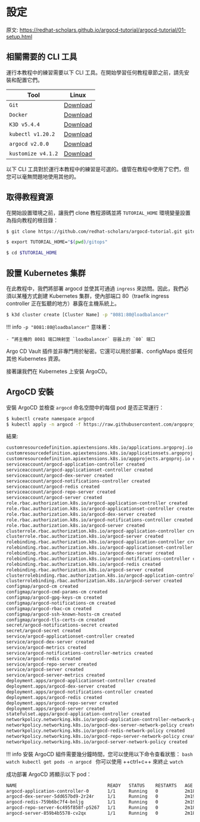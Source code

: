 # 設定

原文: https://redhat-scholars.github.io/argocd-tutorial/argocd-tutorial/01-setup.html

## 相關需要的 CLI 工具

運行本教程中的練習需要以下 CLI 工具。在開始學習任何教程章節之前，請先安裝和配置它們。

| Tool        | Linux                          |
| ----------- | ------------------------------------ |
| `Git`             | [Download](https://git-scm.com/download/linux)  |
| `Docker`          | [Download](https://git-scm.com/download/linux)  |
| `K3D v5.4.4`      | [Download](https://k3d.io/v5.4.3/#installation)  |
| `kubectl v1.20.2` | [Download](https://storage.googleapis.com/kubernetes-release/release/v1.20.2/bin/linux/amd64/kubectl)  |
| `argocd v2.0.0`   | [Download](https://github.com/argoproj/argo-cd/releases/download/v2.0.0/argocd-linux-amd64)  |
| `kustomize v4.1.2`| [Download](https://github.com/kubernetes-sigs/kustomize/releases/download/kustomize%2Fv4.1.2/kustomize_v4.1.2_linux_amd64.tar.gz)  |

以下 CLI 工具對於運行本教程中的練習是可選的。儘管在教程中使用了它們，但您可以毫無問題地使用其他的。

## 取得教程資源

在開始設置環境之前，讓我們 clone 教程源碼並將 `TUTORIAL_HOME` 環境變量設置為指向教程的根目錄：

```bash
$ git clone https://github.com/redhat-scholars/argocd-tutorial.git gitops

$ export TUTORIAL_HOME="$(pwd)/gitops"

$ cd $TUTORIAL_HOME
```

## 設置 Kubernetes 集群

在此教程中，我們將部署 argocd 並使其可通過 `ingress` 來訪問。因此，我們必須以某種方式創建 Kubernetes 集群，使內部端口 80（traefik ingress controller 正在監聽的地方）暴露在主機系統上。

```bash
$ k3d cluster create [Cluster Name] -p "8081:80@loadbalancer"
```

!!! info
    `-p "8081:80@loadbalancer"` 意味著：
    
    - “將主機的 8081 端口映射至 `loadbalancer` 容器上的 `80` 端口
Argo CD Vault 插件並非專門用於秘密。它還可以用於部署、configMaps 或任何其他 Kubernetes 資源。

接著讓我們在 Kubernetes 上安裝 ArgoCD。

## ArgoCD 安裝

安裝 ArgoCD 並檢查 `argocd` 命名空間中的每個 pod 是否正常運行：

```bash
$ kubectl create namespace argocd
$ kubectl apply -n argocd -f https://raw.githubusercontent.com/argoproj/argo-cd/stable/manifests/install.yaml
```

結果:

```bash
customresourcedefinition.apiextensions.k8s.io/applications.argoproj.io created
customresourcedefinition.apiextensions.k8s.io/applicationsets.argoproj.io created
customresourcedefinition.apiextensions.k8s.io/appprojects.argoproj.io created
serviceaccount/argocd-application-controller created
serviceaccount/argocd-applicationset-controller created
serviceaccount/argocd-dex-server created
serviceaccount/argocd-notifications-controller created
serviceaccount/argocd-redis created
serviceaccount/argocd-repo-server created
serviceaccount/argocd-server created
role.rbac.authorization.k8s.io/argocd-application-controller created
role.rbac.authorization.k8s.io/argocd-applicationset-controller created
role.rbac.authorization.k8s.io/argocd-dex-server created
role.rbac.authorization.k8s.io/argocd-notifications-controller created
role.rbac.authorization.k8s.io/argocd-server created
clusterrole.rbac.authorization.k8s.io/argocd-application-controller created
clusterrole.rbac.authorization.k8s.io/argocd-server created
rolebinding.rbac.authorization.k8s.io/argocd-application-controller created
rolebinding.rbac.authorization.k8s.io/argocd-applicationset-controller created
rolebinding.rbac.authorization.k8s.io/argocd-dex-server created
rolebinding.rbac.authorization.k8s.io/argocd-notifications-controller created
rolebinding.rbac.authorization.k8s.io/argocd-redis created
rolebinding.rbac.authorization.k8s.io/argocd-server created
clusterrolebinding.rbac.authorization.k8s.io/argocd-application-controller created
clusterrolebinding.rbac.authorization.k8s.io/argocd-server created
configmap/argocd-cm created
configmap/argocd-cmd-params-cm created
configmap/argocd-gpg-keys-cm created
configmap/argocd-notifications-cm created
configmap/argocd-rbac-cm created
configmap/argocd-ssh-known-hosts-cm created
configmap/argocd-tls-certs-cm created
secret/argocd-notifications-secret created
secret/argocd-secret created
service/argocd-applicationset-controller created
service/argocd-dex-server created
service/argocd-metrics created
service/argocd-notifications-controller-metrics created
service/argocd-redis created
service/argocd-repo-server created
service/argocd-server created
service/argocd-server-metrics created
deployment.apps/argocd-applicationset-controller created
deployment.apps/argocd-dex-server created
deployment.apps/argocd-notifications-controller created
deployment.apps/argocd-redis created
deployment.apps/argocd-repo-server created
deployment.apps/argocd-server created
statefulset.apps/argocd-application-controller created
networkpolicy.networking.k8s.io/argocd-application-controller-network-policy created
networkpolicy.networking.k8s.io/argocd-dex-server-network-policy created
networkpolicy.networking.k8s.io/argocd-redis-network-policy created
networkpolicy.networking.k8s.io/argocd-repo-server-network-policy created
networkpolicy.networking.k8s.io/argocd-server-network-policy created
```

!!! info
    安裝 ArgoCD 組件需要幾分鐘時間，您可以使用以下命令查看狀態：
    ```bash
    watch kubectl get pods -n argocd
    ```
    你可以使用 ++ctrl+c++ 來終止 `watch`

成功部署 ArgoCD 將顯示以下 pod：

```bash
NAME                                  READY   STATUS    RESTARTS   AGE
argocd-application-controller-0       1/1     Running   0          2m18s
argocd-dex-server-5dd657bd9-2r24r     1/1     Running   0          2m19s
argocd-redis-759b6bc7f4-bnljg         1/1     Running   0          2m19s
argocd-repo-server-6c495f858f-p5267   1/1     Running   0          2m18s
argocd-server-859b4b5578-cv2qx        1/1     Running   0          2m18s
```


